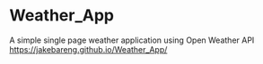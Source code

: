 # Weather_App

A simple single page weather application using Open Weather API
<https://jakebareng.github.io/Weather_App/>
